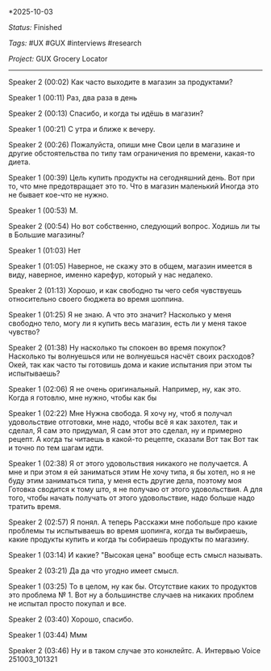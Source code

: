 *2025-10-03

*Status:* Finished

*Tags:* #UX #GUX #interviews #research 

*Project:* GUX Grocery Locator

<hr>

Speaker 2  (00:02)
Как часто выходите в магазин за продуктами? 

Speaker 1  (00:11)
Раз, два раза в день 

Speaker 2  (00:13)
Спасибо, и когда ты идёшь в магазин? 

Speaker 1  (00:21)
С утра и ближе к вечеру. 

Speaker 2  (00:26)
Пожалуйста, опиши мне Свои цели в магазине и другие обстоятельства по типу там ограничения по времени, какая-то диета. 

Speaker 1  (00:39)
Цель купить продукты на сегодняшний день. Вот при то, что мне предотвращает это то. Что в магазин маленький Иногда это не бывает кое-что не нужно. 

Speaker 1  (00:53)
М. 

Speaker 2  (00:54)
Но вот собственно, следующий вопрос. Ходишь ли ты в Большие магазины? 

Speaker 1  (01:03)
Нет 

Speaker 1  (01:05)
Наверное, не скажу это в общем, магазин имеется в виду, наверное, именно карефур, который у нас недалеко. 

Speaker 2  (01:13)
Хорошо, и как свободно ты чего себя чувствуешь относительно своего бюджета во время шоппина. 

Speaker 1  (01:25)
Я не знаю. А что это значит? Насколько у меня свободно тело, могу ли я купить весь магазин, есть ли у меня такое чувство? 

Speaker 2  (01:38)
Ну насколько ты спокоен во время покупок? Насколько ты волнуешься или не волнуешься насчёт своих расходов? Окей, так как часто ты готовишь дома и какие испытания при этом ты испытываешь? 

Speaker 1  (02:06)
Я не очень оригинальный. Например, ну, как это. Когда я готовлю, мне нужно, чтобы как бы 

Speaker 1  (02:22)
Мне Нужна свобода. Я хочу ну, чтоб я получал удовольствие отготовки, мне надо, чтобы всё я как захотел, так и сделал, Я сам это придумал, Я сам этот это сделал, ну и примерно рецепт. А когда ты читаешь в какой-то рецепте, сказали Вот так Вот так и точно по тем шагам идти. 

Speaker 1  (02:38)
Я от этого удовольствия никакого не получается. А мне и при этом я ей заниматься этим Не хочу типа, я бы хотел, но я не буду этим заниматься типа, у меня есть другие дела, поэтому моя Готовка сводится к тому што, я не получаю от этого удовольствия. А для того, чтобы начать получать от этого удовольствие, надо больше надо тратить время. 

Speaker 2  (02:57)
Я понял. А теперь Расскажи мне побольше про какие проблемы ты испытываешь во время шопинга, когда ты выбираешь, какие продукты купить и когда ты собираешь продукты по магазину. 

Speaker 1  (03:14)
И какие? "Высокая цена" вообще есть смысл называть. 

Speaker 2  (03:21)
Да да что угодно имеет смысл. 

Speaker 1  (03:25)
То в целом, ну как бы. Отсутствие каких то продуктов это проблема № 1. Вот ну а большинстве случаев на никаких проблем не испытал просто покупал и все. 

Speaker 2  (03:40)
Хорошо, спасибо. 

Speaker 1  (03:44)
Ммм 

Speaker 2  (03:46)
Ну и в таком случае это конклейтс. А. Интервью 
Voice 251003_101321
